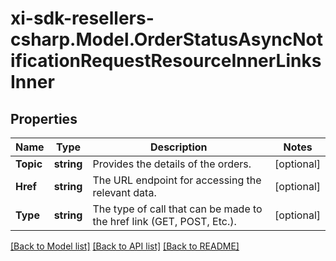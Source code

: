 # xi-sdk-resellers-csharp.Model.OrderStatusAsyncNotificationRequestResourceInnerLinksInner

## Properties

Name | Type | Description | Notes
------------ | ------------- | ------------- | -------------
**Topic** | **string** | Provides the details of the orders. | [optional] 
**Href** | **string** | The URL endpoint for accessing the relevant data. | [optional] 
**Type** | **string** | The type of call that can be made to the href link (GET, POST, Etc.).                     | [optional] 

[[Back to Model list]](../README.md#documentation-for-models) [[Back to API list]](../README.md#documentation-for-api-endpoints) [[Back to README]](../README.md)

